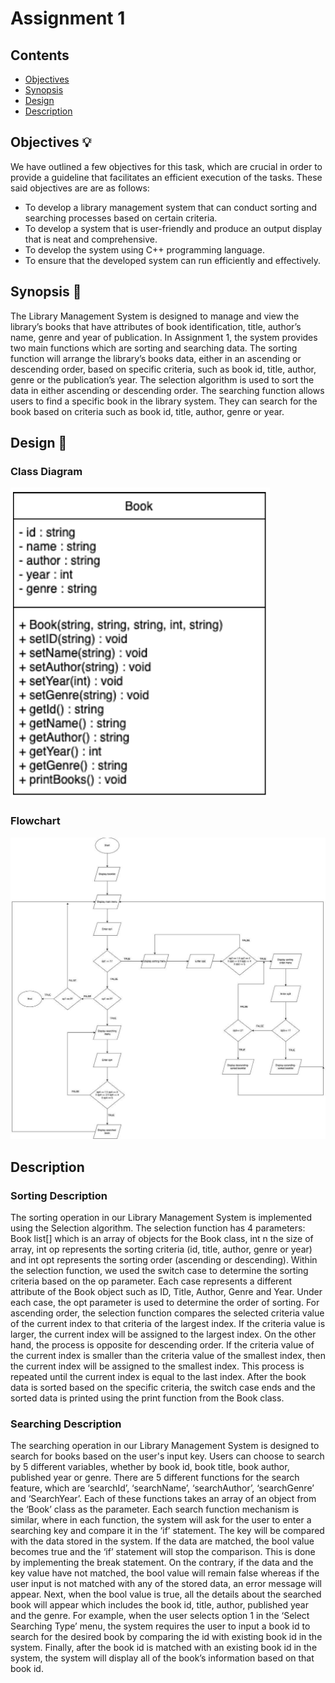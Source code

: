 # Assignment 1
## Contents
- [Objectives](#-objectives)
- [Synopsis](#-synopsis)
- [Design](#-design)
- [Description](#-description)

## Objectives :bulb:
We have outlined a few objectives for this task, which are crucial in order to provide a guideline that facilitates an efficient execution of the tasks. These said objectives are are as follows:
  - To develop a library management system that can conduct sorting and searching processes based on certain criteria.
  - To develop a system that is user-friendly and produce an output display that is neat and comprehensive.
  - To develop the system using C++ programming language.
  - To ensure that the developed system can run efficiently and effectively.

## Synopsis :page_facing_up:
The Library Management System is designed to manage and view the library’s books that have attributes of book identification, title, author’s name, genre and year of publication. In Assignment 1, the system provides two main functions which are sorting and searching data. The sorting function will arrange the library’s books data, either in an ascending or descending order, based on specific criteria, such as book id, title, author, genre or the publication’s year. The selection algorithm is used to sort the data in either ascending or descending order. The searching function allows users to find a specific book in the library system. They can search for the book based on criteria such as book id, title, author, genre or year.

## Design :art:
### Class Diagram
![image](https://github.com/jjn7702/SECJ2013-DSA/blob/main/Submission/sec04/PAS/Assignment1/Images/class_diagram.PNG)
### Flowchart
![image](https://github.com/jjn7702/SECJ2013-DSA/blob/main/Submission/sec04/PAS/Assignment1/Images/flowchart.jpg)

## Description

### Sorting Description
The sorting operation in our Library Management System is implemented using the Selection algorithm. The selection function has 4 parameters: Book list[] which is an array of objects for the Book class, int n the size of array, int op represents the sorting criteria (id, title, author, genre or year) and int opt represents the sorting order (ascending or descending). Within the selection function, we used the switch case to determine the sorting criteria based on the op parameter. Each case represents a different attribute of the Book object such as ID, Title, Author, Genre and Year. Under each case, the opt parameter is used to determine the order of sorting. For ascending order, the selection function compares the selected criteria value of the current index to that criteria of the largest index. If the criteria value is larger, the current index will be assigned to the largest index. On the other hand, the process is opposite for descending order. If the criteria value of the current index is smaller than the criteria value of the smallest index, then the current index will be assigned to the smallest index. This process is repeated until the current index is equal to the last index. After the book data is sorted based on the specific criteria, the switch case ends and the sorted data is printed using the print function from the Book class.

### Searching Description
The searching operation in our Library Management System is designed to search for books based on the user's input key. Users can choose to search by 5 different variables, whether by book id, book title, book author, published year or  genre. There are 5 different functions for the search feature, which are ‘searchId’, ‘searchName’,  ‘searchAuthor’, ‘searchGenre’ and ‘SearchYear’. Each of these functions takes an array of an object  from the ‘Book’ class as the parameter. Each search function mechanism is similar, where in each function, the system will ask for the user to enter a searching key and compare it in the ‘if’ statement. The key will be compared with the data stored in the system. If the data are matched, the bool value becomes true and the ‘if’ statement will stop the comparison. This is done by implementing the break statement. On the contrary, if the data and the key value have not matched, the bool value will remain false whereas if the user input is not matched with any of the stored data, an error message will appear. Next, when the bool value is true, all the details about the searched book will appear which includes the book id, title, author, published year and the genre. For example, when the user selects option 1 in the ‘Select Searching Type’ menu, the system requires the user to input a book id to search for the desired book by comparing the id with existing book id in the system. Finally, after the book id is matched with an existing book id in the system, the system will display all of the book’s information based on that book id.

